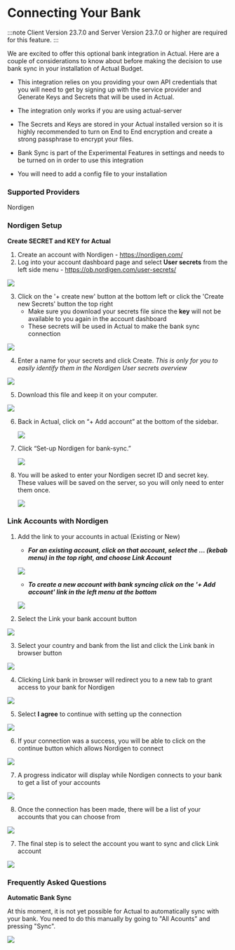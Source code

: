 # Connecting Your Bank

:::note
Client Version 23.7.0 and
Server Version 23.7.0 or higher are required for this feature.
:::

We are excited to offer this optional bank integration in Actual. Here are a couple of considerations to know about before making the decision to use bank sync in your installation of Actual Budget.

- This integration relies on you providing your own API credentials that you will need to get by signing up with the service provider and Generate Keys and Secrets that will be used in Actual.

- The integration only works if you are using actual-server

- The Secrets and Keys are stored in your Actual installed version so it is highly recommended to turn on End to End encryption and create a strong passphrase to encrypt your files.

- Bank Sync is part of the Experimental Features in settings and needs to be turned on in order to use this integration

- You will need to add a config file to your installation

### Supported Providers

Nordigen

### Nordigen Setup

**Create SECRET and KEY for Actual**

1. Create an account with Nordigen - https://nordigen.com/
2. Log into your account dashboard page and select **User secrets** from the left side menu - https://ob.nordigen.com/user-secrets/

![](/static/img/connecting-your-bank/connecting-your-bank-nordigen-01.png)

3. Click on the '+ create new' button at the bottom left or click the 'Create new Secrets' button the top right
   - Make sure you download your secrets file since the **key** will not be available to you again in the account dashboard
   - These secrets will be used in Actual to make the bank sync connection

![](/static/img/connecting-your-bank/connecting-your-bank-nordigen-02.png)

4. Enter a name for your secrets and click Create.
   _This is only for you to easily identify them in the Nordigen User secrets overview_

![](/static/img/connecting-your-bank/connecting-your-bank-nordigen-03.png)

5. Download this file and keep it on your computer.

![](/static/img/connecting-your-bank/connecting-your-bank-nordigen-04.png)

6. Back in Actual, click on “+ Add account” at the bottom of the sidebar.

   ![](/static/img/connecting-your-bank/connecting-your-bank-02.png)

7. Click “Set-up Nordigen for bank-sync.”

   ![](/static/img/connecting-your-bank/connecting-your-bank-nordigen-05@2x.png)

8. You will be asked to enter your Nordigen secret ID and secret key. These values will be saved on the server, so you will only need to enter them once.

   ![](/static/img/connecting-your-bank/connecting-your-bank-nordigen-06@2x.png)

### Link Accounts with Nordigen

1. Add the link to your accounts in actual (Existing or New)

   - **_For an existing account, click on that account, select the ... (kebab menu) in the top right, and choose Link Account_**

   ![](/static/img/connecting-your-bank/connecting-your-bank-01.png)

   - **_To create a new account with bank syncing click on the '+ Add account' link in the left menu at the bottom_**

   ![](/static/img/connecting-your-bank/connecting-your-bank-02.png)

2. Select the Link your bank account button

![](/static/img/connecting-your-bank/connecting-your-bank-03.png)

3. Select your country and bank from the list and click the Link bank in browser button

![](/static/img/connecting-your-bank/connecting-your-bank-04.png)

4. Clicking Link bank in browser will redirect you to a new tab to grant access to your bank for Nordigen

![](/static/img/connecting-your-bank/connecting-your-bank-05.png)

5. Select **I agree** to continue with setting up the connection

![](/static/img/connecting-your-bank/connecting-your-bank-06.png)

6. If your connection was a success, you will be able to click on the continue button which allows Nordigen to connect

![](/static/img/connecting-your-bank/connecting-your-bank-07.png)

7. A progress indicator will display while Nordigen connects to your bank to get a list of your accounts

![](/static/img/connecting-your-bank/connecting-your-bank-08.png)

8. Once the connection has been made, there will be a list of your accounts that you can choose from

![](/static/img/connecting-your-bank/connecting-your-bank-09.png)

7. The final step is to select the account you want to sync and click Link account

![](/static/img/connecting-your-bank/connecting-your-bank-10.png)

### Frequently Asked Questions

**Automatic Bank Sync**

At this moment, it is not yet possible for Actual to automatically sync with your bank. You need to do this manually by going to "All Acounts" and pressing "Sync".

![](/static/img/connecting-your-bank/syncing-with-your-bank.png)
